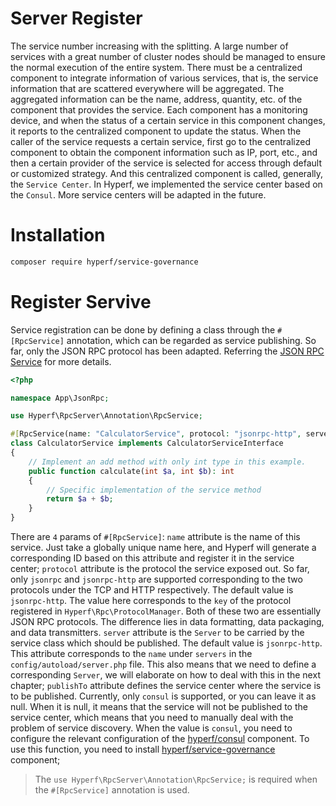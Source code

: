 # Server Register

The service number increasing with the splitting. A large number of services with a great number of cluster nodes should be managed to ensure the normal execution of the entire system. There must be a centralized component to integrate information of various services, that is, the service information that are scattered everywhere will be aggregated. The aggregated information can be the name, address, quantity, etc. of the component that provides the service. Each component has a monitoring device, and when the status of a certain service in this component changes, it reports to the centralized component to update the status. When the caller of the service requests a certain service, first go to the centralized component to obtain the component information such as IP, port, etc., and then a certain provider of the service is selected for access through default or customized strategy. And this centralized component is called, generally, the `Service Center`. In Hyperf, we implemented the service center based on the `Consul`. More service centers will be adapted in the future.

# Installation

```bash
composer require hyperf/service-governance
```

# Register Servive

Service registration can be done by defining a class through the `#[RpcService]` annotation, which can be regarded as service publishing. So far, only the JSON RPC protocol has been adapted. Referring the [JSON RPC Service](en/json-rpc.md) for more details.

```php
<?php

namespace App\JsonRpc;

use Hyperf\RpcServer\Annotation\RpcService;

#[RpcService(name: "CalculatorService", protocol: "jsonrpc-http", server: "jsonrpc-http")]
class CalculatorService implements CalculatorServiceInterface
{
    // Implement an add method with only int type in this example.
    public function calculate(int $a, int $b): int
    {
        // Specific implementation of the service method
        return $a + $b;
    }
}
```

There are `4` params of `#[RpcService]`: 
`name` attribute is the name of this service. Just take a globally unique name here, and Hyperf will generate a corresponding ID based on this attribute and register it in the service center;
`protocol` attribute is the protocol the service exposed out. So far, only `jsonrpc` and `jsonrpc-http` are supported corresponding to the two protocols under the TCP and HTTP respectively. The default value is `jsonrpc-http`. The value here corresponds to the `key` of the protocol registered in `Hyperf\Rpc\ProtocolManager`. Both of these two are essentially JSON RPC protocols. The difference lies in data formatting, data packaging, and data transmitters. 
`server` attribute is the `Server` to be carried by the service class which should be published. The default value is `jsonrpc-http`. This attribute corresponds to the `name` under `servers` in the `config/autoload/server.php` file. This also means that we need to define a corresponding `Server`, we will elaborate on how to deal with this in the next chapter;
`publishTo` attribute defines the service center where the service is to be published. Currently, only `consul` is supported, or you can leave it as null. When it is null, it means that the service will not be published to the service center, which means that you need to manually deal with the problem of service discovery. When the value is `consul`, you need to configure the relevant configuration of the [hyperf/consul](en/consul.md) component. To use this function, you need to install [hyperf/service-governance](https://github.com/hyperf/service-governance) component;

> The `use Hyperf\RpcServer\Annotation\RpcService;` is required when the `#[RpcService]` annotation is used.
